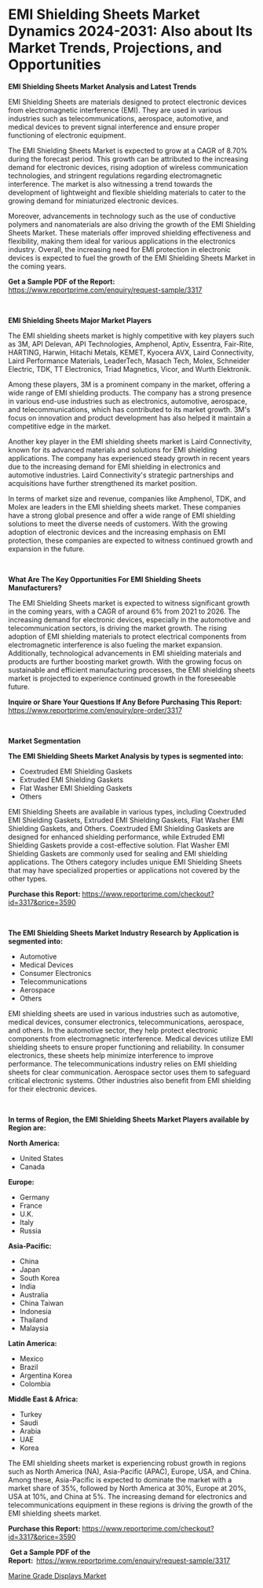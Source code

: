 <p><h1>EMI Shielding Sheets Market Dynamics 2024-2031: Also about Its Market Trends, Projections, and Opportunities</h1></p><p><strong>EMI Shielding Sheets Market Analysis and Latest Trends</strong></p>
<p><p>EMI Shielding Sheets are materials designed to protect electronic devices from electromagnetic interference (EMI). They are used in various industries such as telecommunications, aerospace, automotive, and medical devices to prevent signal interference and ensure proper functioning of electronic equipment.</p><p>The EMI Shielding Sheets Market is expected to grow at a CAGR of 8.70% during the forecast period. This growth can be attributed to the increasing demand for electronic devices, rising adoption of wireless communication technologies, and stringent regulations regarding electromagnetic interference. The market is also witnessing a trend towards the development of lightweight and flexible shielding materials to cater to the growing demand for miniaturized electronic devices.</p><p>Moreover, advancements in technology such as the use of conductive polymers and nanomaterials are also driving the growth of the EMI Shielding Sheets Market. These materials offer improved shielding effectiveness and flexibility, making them ideal for various applications in the electronics industry. Overall, the increasing need for EMI protection in electronic devices is expected to fuel the growth of the EMI Shielding Sheets Market in the coming years.</p></p>
<p><strong>Get a Sample PDF of the Report:&nbsp;</strong> <a href="https://www.reportprime.com/enquiry/request-sample/3317">https://www.reportprime.com/enquiry/request-sample/3317</a></p>
<p>&nbsp;</p>
<p><strong>EMI Shielding Sheets Major Market Players</strong></p>
<p><p>The EMI shielding sheets market is highly competitive with key players such as 3M, API Delevan, API Technologies, Amphenol, Aptiv, Essentra, Fair-Rite, HARTING, Harwin, Hitachi Metals, KEMET, Kyocera AVX, Laird Connectivity, Laird Performance Materials, LeaderTech, Masach Tech, Molex, Schneider Electric, TDK, TT Electronics, Triad Magnetics, Vicor, and Wurth Elektronik.</p><p>Among these players, 3M is a prominent company in the market, offering a wide range of EMI shielding products. The company has a strong presence in various end-use industries such as electronics, automotive, aerospace, and telecommunications, which has contributed to its market growth. 3M's focus on innovation and product development has also helped it maintain a competitive edge in the market.</p><p>Another key player in the EMI shielding sheets market is Laird Connectivity, known for its advanced materials and solutions for EMI shielding applications. The company has experienced steady growth in recent years due to the increasing demand for EMI shielding in electronics and automotive industries. Laird Connectivity's strategic partnerships and acquisitions have further strengthened its market position.</p><p>In terms of market size and revenue, companies like Amphenol, TDK, and Molex are leaders in the EMI shielding sheets market. These companies have a strong global presence and offer a wide range of EMI shielding solutions to meet the diverse needs of customers. With the growing adoption of electronic devices and the increasing emphasis on EMI protection, these companies are expected to witness continued growth and expansion in the future.</p></p>
<p>&nbsp;</p>
<p><strong>What Are The Key Opportunities For EMI Shielding Sheets Manufacturers?</strong></p>
<p><p>The EMI Shielding Sheets market is expected to witness significant growth in the coming years, with a CAGR of around 6% from 2021 to 2026. The increasing demand for electronic devices, especially in the automotive and telecommunication sectors, is driving the market growth. The rising adoption of EMI shielding materials to protect electrical components from electromagnetic interference is also fueling the market expansion. Additionally, technological advancements in EMI shielding materials and products are further boosting market growth. With the growing focus on sustainable and efficient manufacturing processes, the EMI shielding sheets market is projected to experience continued growth in the foreseeable future.</p></p>
<p><strong>Inquire or Share Your Questions If Any Before Purchasing This Report:</strong> <a href="https://www.reportprime.com/enquiry/pre-order/3317">https://www.reportprime.com/enquiry/pre-order/3317</a></p>
<p>&nbsp;</p>
<p><strong>Market Segmentation</strong></p>
<p><strong>The EMI Shielding Sheets Market Analysis by types is segmented into:</strong></p>
<p><ul><li>Coextruded EMI Shielding Gaskets</li><li>Extruded EMI Shielding Gaskets</li><li>Flat Washer EMI Shielding Gaskets</li><li>Others</li></ul></p>
<p><p>EMI Shielding Sheets are available in various types, including Coextruded EMI Shielding Gaskets, Extruded EMI Shielding Gaskets, Flat Washer EMI Shielding Gaskets, and Others. Coextruded EMI Shielding Gaskets are designed for enhanced shielding performance, while Extruded EMI Shielding Gaskets provide a cost-effective solution. Flat Washer EMI Shielding Gaskets are commonly used for sealing and EMI shielding applications. The Others category includes unique EMI Shielding Sheets that may have specialized properties or applications not covered by the other types.</p></p>
<p><strong>Purchase this Report:&nbsp;</strong><a href="https://www.reportprime.com/checkout?id=3317&price=3590">https://www.reportprime.com/checkout?id=3317&price=3590</a></p>
<p>&nbsp;</p>
<p><strong>The EMI Shielding Sheets Market Industry Research by Application is segmented into:</strong></p>
<p><ul><li>Automotive</li><li>Medical Devices</li><li>Consumer Electronics</li><li>Telecommunications</li><li>Aerospace</li><li>Others</li></ul></p>
<p><p>EMI shielding sheets are used in various industries such as automotive, medical devices, consumer electronics, telecommunications, aerospace, and others. In the automotive sector, they help protect electronic components from electromagnetic interference. Medical devices utilize EMI shielding sheets to ensure proper functioning and reliability. In consumer electronics, these sheets help minimize interference to improve performance. The telecommunications industry relies on EMI shielding sheets for clear communication. Aerospace sector uses them to safeguard critical electronic systems. Other industries also benefit from EMI shielding for their electronic devices.</p></p>
<p>&nbsp;</p>
<p><strong>In terms of Region, the EMI Shielding Sheets Market Players available by Region are:</strong></p>
<p>
    <p> <strong> North America: </strong>
        <ul>
            <li>United States</li>
            <li>Canada</li>
        </ul>
        </p> 
    <p> <strong> Europe: </strong>
        <ul>
            <li>Germany</li>
            <li>France</li>
            <li>U.K.</li>
            <li>Italy</li>
            <li>Russia</li>
        </ul>
        </p> 
    <p> <strong> Asia-Pacific: </strong>
        <ul>
            <li>China</li>
            <li>Japan</li>
            <li>South Korea</li>
            <li>India</li>
            <li>Australia</li>
            <li>China Taiwan</li>
            <li>Indonesia</li>
            <li>Thailand</li>
            <li>Malaysia</li>
        </ul>
        </p> 
    <p> <strong> Latin America: </strong>
        <ul>
            <li>Mexico</li>
            <li>Brazil</li>
            <li>Argentina Korea</li>
            <li>Colombia</li>
        </ul>
        </p> 
    <p> <strong> Middle East & Africa: </strong>
        <ul>
            <li>Turkey</li>
            <li>Saudi</li>
            <li>Arabia</li>
            <li>UAE</li>
            <li>Korea</li>
        </ul>
    </p>
    </p>
<p><p>The EMI shielding sheets market is experiencing robust growth in regions such as North America (NA), Asia-Pacific (APAC), Europe, USA, and China. Among these, Asia-Pacific is expected to dominate the market with a market share of 35%, followed by North America at 30%, Europe at 20%, USA at 10%, and China at 5%. The increasing demand for electronics and telecommunications equipment in these regions is driving the growth of the EMI shielding sheets market.</p></p>
<p><strong>Purchase this Report: </strong><a href="https://www.reportprime.com/checkout?id=3317&price=3590">https://www.reportprime.com/checkout?id=3317&price=3590</a></p>
<p>&nbsp;<strong>Get a Sample PDF of the Report:&nbsp;&nbsp;</strong><a href="https://www.reportprime.com/enquiry/request-sample/3317">https://www.reportprime.com/enquiry/request-sample/3317</a></p>
<p><strong></strong></p>
<p><p><a href="https://github.com/bobicer/Market-Research-Report-List-2/blob/main/marine-grade-displays-market.md">Marine Grade Displays Market</a></p></p>
